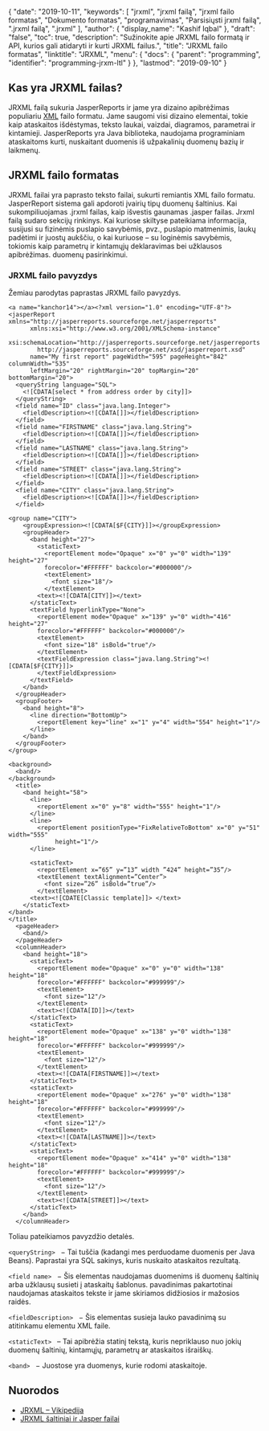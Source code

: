 {
  "date": "2019-10-11",
  "keywords": [
"jrxml",
"jrxml failą",
"jrxml failo formatas",
"Dokumento formatas",
"programavimas",
"Parsisiųsti jrxml failą",
".jrxml failą",
".jrxml"
],
  "author": {
    "display_name": "Kashif Iqbal"
},
  "draft": "false",
  "toc": true,
  "description": "Sužinokite apie JRXML failo formatą ir API, kurios gali atidaryti ir kurti JRXML failus.",
  "title": "JRXML failo formatas",
  "linktitle": "JRXML",
  "menu": {
    "docs": {
      "parent": "programming",
      "identifier": "programming-jrxm-ltl"
}
},
  "lastmod": "2019-09-10"
}

## Kas yra JRXML failas?

JRXML failą sukuria JasperReports ir jame yra dizaino apibrėžimas populiariu [XML](/web/xml/) failo formatu. Jame saugomi visi dizaino elementai, tokie kaip ataskaitos išdėstymas, teksto laukai, vaizdai, diagramos, parametrai ir kintamieji. JasperReports yra Java biblioteka, naudojama programiniam ataskaitoms kurti, nuskaitant duomenis iš užpakalinių duomenų bazių ir laikmenų.

## JRXML failo formatas

JRXML failai yra paprasto teksto failai, sukurti remiantis XML failo formatu. JasperReport sistema gali apdoroti įvairių tipų duomenų šaltinius. Kai sukompiliuojamas .jrxml failas, kaip išvestis gaunamas .jasper failas. Jrxml failą sudaro sekcijų rinkinys. Kai kuriose skiltyse pateikiama informacija, susijusi su fizinėmis puslapio savybėmis, pvz., puslapio matmenimis, laukų padėtimi ir juostų aukščiu, o kai kuriuose – su loginėmis savybėmis, tokiomis kaip parametrų ir kintamųjų deklaravimas bei užklausos apibrėžimas. duomenų pasirinkimui.

### JRXML failo pavyzdys

Žemiau parodytas paprastas JRXML failo pavyzdys.
```
<a name="kanchor14"></a><?xml version="1.0" encoding="UTF-8"?>
<jasperReport xmlns="http://jasperreports.sourceforge.net/jasperreports"
      xmlns:xsi="http://www.w3.org/2001/XMLSchema-instance"
      xsi:schemaLocation="http://jasperreports.sourceforge.net/jasperreports
        http://jasperreports.sourceforge.net/xsd/jasperreport.xsd"
      name="My first report" pageWidth="595" pageHeight="842" columnWidth="535"
      leftMargin="20" rightMargin="20" topMargin="20" bottomMargin="20">
  <queryString language="SQL">
    <![CDATA[select * from address order by city]]>
  </queryString>
  <field name="ID" class="java.lang.Integer">
    <fieldDescription><![CDATA[]]></fieldDescription>
  </field>
  <field name="FIRSTNAME" class="java.lang.String">
    <fieldDescription><![CDATA[]]></fieldDescription>
  </field>
  <field name="LASTNAME" class="java.lang.String">
    <fieldDescription><![CDATA[]]></fieldDescription>
  </field>
  <field name="STREET" class="java.lang.String">
    <fieldDescription><![CDATA[]]></fieldDescription>
  </field>
  <field name="CITY" class="java.lang.String">
    <fieldDescription><![CDATA[]]></fieldDescription>
  </field>
```
```
<group name="CITY">
    <groupExpression><![CDATA[$F{CITY}]]></groupExpression>
    <groupHeader>
      <band height="27">
        <staticText>
          <reportElement mode="Opaque" x="0" y="0" width="139" height="27"
          forecolor="#FFFFFF" backcolor="#000000"/>
          <textElement>
            <font size="18"/>
          </textElement>
        <text><![CDATA[CITY]]></text>
      </staticText>
      <textField hyperlinkType="None">
        <reportElement mode="Opaque" x="139" y="0" width="416" height="27"
        forecolor="#FFFFFF" backcolor="#000000"/>
        <textElement>
          <font size="18" isBold="true"/>
        </textElement>
        <textFieldExpression class="java.lang.String"><![CDATA[$F{CITY}]]>
        </textFieldExpression>
      </textField>
    </band>
  </groupHeader>
  <groupFooter>
    <band height="8">
      <line direction="BottomUp">
        <reportElement key="line" x="1" y="4" width="554" height="1"/>
      </line>
    </band>
  </groupFooter>
</group>

<background>
  <band/>
</background>
  <title>
    <band height="58">
      <line>
        <reportElement x="0" y="8" width="555" height="1"/>
      </line>
      <line>
        <reportElement positionType="FixRelativeToBottom" x="0" y="51" width="555"
             height="1"/>
      </line>

      <staticText>
        <reportElement x=”65” y=”13” width ”424” height=”35”/>
        <textElement textAlignment=”Center”>
          <font size=”26” isBold=”true”/>
        </textElement>
      <text><![CDATE[Classic template]]> </text>
    </staticText>
</band>
</title>
  <pageHeader>
    <band/>
  </pageHeader>
  <columnHeader>
    <band height="18">
      <staticText>
        <reportElement mode="Opaque" x="0" y="0" width="138" height="18"
        forecolor="#FFFFFF" backcolor="#999999"/>
        <textElement>
          <font size="12"/>
        </textElement>
        <text><![CDATA[ID]]></text>
      </staticText>
      <staticText>
        <reportElement mode="Opaque" x="138" y="0" width="138" height="18"
        forecolor="#FFFFFF" backcolor="#999999"/>
        <textElement>
          <font size="12"/>
        </textElement>
        <text><![CDATA[FIRSTNAME]]></text>
      </staticText>
      <staticText>
        <reportElement mode="Opaque" x="276" y="0" width="138" height="18"
        forecolor="#FFFFFF" backcolor="#999999"/>
        <textElement>
          <font size="12"/>
        </textElement>
        <text><![CDATA[LASTNAME]]></text>
      </staticText>
      <staticText>
        <reportElement mode="Opaque" x="414" y="0" width="138" height="18"
        forecolor="#FFFFFF" backcolor="#999999"/>
        <textElement>
          <font size="12"/>
        </textElement>
        <text><![CDATA[STREET]]></text>
      </staticText>
    </band>
  </columnHeader>
```

Toliau pateikiamos pavyzdžio detalės.

`<queryString> ` − Tai tuščia (kadangi mes perduodame duomenis per Java Beans). Paprastai yra SQL sakinys, kuris nuskaito ataskaitos rezultatą.

`<field name> ` − Šis elementas naudojamas duomenims iš duomenų šaltinių arba užklausų susieti į ataskaitų šablonus. pavadinimas pakartotinai naudojamas ataskaitos tekste ir jame skiriamos didžiosios ir mažosios raidės.

`<fieldDescription> ` − Šis elementas susieja lauko pavadinimą su atitinkamu elementu XML faile.

`<staticText> ` – Tai apibrėžia statinį tekstą, kuris nepriklauso nuo jokių duomenų šaltinių, kintamųjų, parametrų ar ataskaitos išraiškų.

`<band> ` − Juostose yra duomenys, kurie rodomi ataskaitoje.

## Nuorodos

 * [JRXML – Vikipedija](https://en.wikipedia.org/wiki/JasperReports#JRXML)
 * [JRXML šaltiniai ir Jasper failai](https://community.jaspersoft.com/documentation/tibco-jaspersoft-studio-user-guide/v630/jrxml-sources-and-jasper-files)

